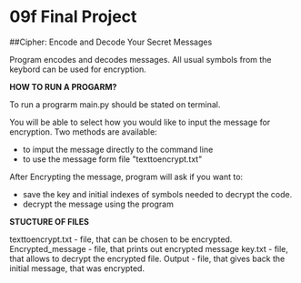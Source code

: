 # 09f Final Project
##Cipher: Encode and Decode Your Secret Messages

Program encodes and decodes messages.
All usual symbols from the keybord can be used for encryption.

**HOW TO RUN A PROGARM?**

To run a prograrm main.py should be stated on terminal.

You will be able to select how you would like to input the message for encryption. Two methods are available:
* to imput the message directly to the command line
* to use the message form file "texttoencrypt.txt"

After Encrypting the message, program will ask if you want to:
* save the key and initial indexes of symbols needed to decrypt the code.
* decrypt the message using the program 

**STUCTURE OF FILES**

texttoencrypt.txt - file, that can be chosen to be encrypted. 
Encrypted_message - file, that prints out encrypted message
key.txt - file, that allows to decrypt the encrypted file. 
Output - file, that gives back the initial message, that was encrypted.